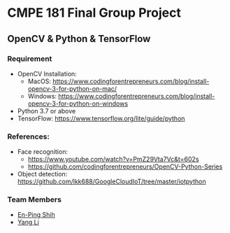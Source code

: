 # CMPE 181 Final Group Project
## OpenCV & Python & TensorFlow
### Requirement
- OpenCV Installation:
  - MacOS: https://www.codingforentrepreneurs.com/blog/install-opencv-3-for-python-on-mac/
  - Windows: https://www.codingforentrepreneurs.com/blog/install-opencv-3-for-python-on-windows
- Python 3.7 or above
- TensorFlow: https://www.tensorflow.org/lite/guide/python


### References:
- Face recognition:
  - https://www.youtube.com/watch?v=PmZ29Vta7Vc&t=602s 
  - https://github.com/codingforentrepreneurs/OpenCV-Python-Series
- Object detection: https://github.com/lkk688/GoogleCloudIoT/tree/master/iotpython


### Team Members
- [En-Ping Shih](https://github.com/SharonShih)
- [Yang Li](https://github.com/liamLacuna)
